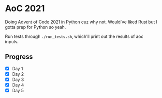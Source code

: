 # AoC 2021

Doing Advent of Code 2021 in Python cuz why not. Would've liked Rust but I gotta prep for Python so yeah.

Run tests through `./run_tests.sh`, which'll print out the results of aoc inputs.

## Progress

- [x] Day 1
- [x] Day 2
- [x] Day 3
- [x] Day 4
- [x] Day 5
